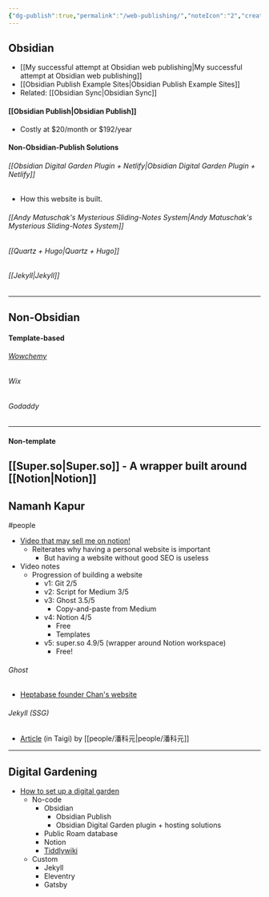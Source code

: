 ```yaml
---
{"dg-publish":true,"permalink":"/web-publishing/","noteIcon":"2","created":"","updated":""}
---
```


## Obsidian
- [[My successful attempt at Obsidian web publishing\|My successful attempt at Obsidian web publishing]]
- [[Obsidian Publish Example Sites\|Obsidian Publish Example Sites]]
- Related: [[Obsidian Sync\|Obsidian Sync]]

#### [[Obsidian Publish\|Obsidian Publish]]
- Costly at $20/month or $192/year

#### Non-Obsidian-Publish Solutions

###### [[Obsidian Digital Garden Plugin + Netlify\|Obsidian Digital Garden Plugin + Netlify]]
- How this website is built.

###### [[Andy Matuschak's Mysterious Sliding-Notes System\|Andy Matuschak's Mysterious Sliding-Notes System]]

###### [[Quartz + Hugo\|Quartz + Hugo]]

###### [[Jekyll\|Jekyll]]

---
## Non-Obsidian

#### Template-based

###### [Wowchemy](https://wowchemy.com/)

###### Wix

###### Godaddy

---
#### Non-template

[[Super.so\|Super.so]] - A wrapper built around [[Notion\|Notion]]
- 
<div class="transclusion internal-embed is-loaded"><div class="markdown-embed">



## Namanh Kapur
#people
- [Video that may sell me on notion!](https://www.youtube.com/watch?v=8u45QMEn1o4)
	- Reiterates why having a personal website is important
		- But having a website without good SEO is useless
- Video notes
	- Progression of building a website
		- v1: Git 2/5
		- v2: Script for Medium 3/5
		- v3: Ghost 3.5/5
			- Copy-and-paste from Medium
		- v4: Notion 4/5
			- Free
			- Templates
		- v5: super.so 4.9/5 (wrapper around Notion workspace)
			- Free!


</div></div>

###### Ghost
- [Heptabase founder Chan's website](https://sheracaolity.ghost.io/)

###### Jekyll (SSG)
- [Article](https://github.com/khoguan/khoguan.github.io) (in Taigi) by [[people/潘科元\|people/潘科元]]


---
## Digital Gardening
- [How to set up a digital garden](https://nesslabs.com/digital-garden-set-up)
	- No-code
		- Obsidian
			- Obsidian Publish
			- Obsidian Digital Garden plugin + hosting solutions
		- Public Roam database
		- Notion
		- [Tiddlywiki](https://tiddlywiki.com/)
	- Custom
		- Jekyll
		- Eleventry
		- Gatsby


